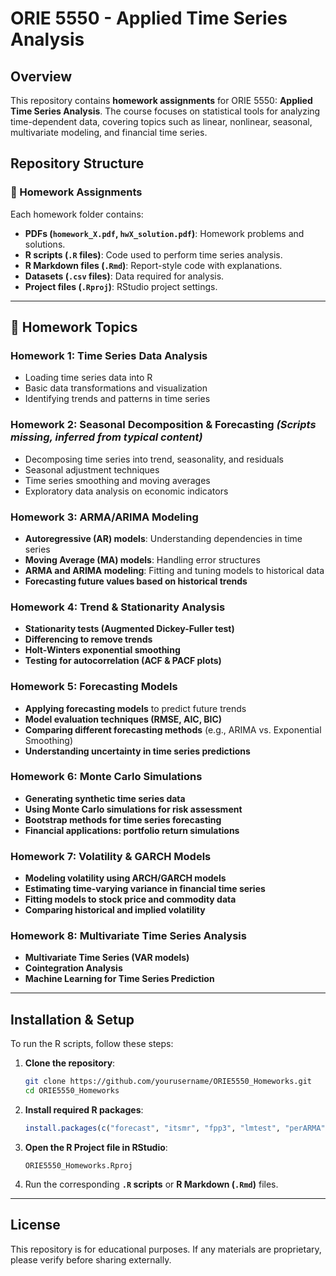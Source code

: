 # ORIE 5550 - Applied Time Series Analysis

## Overview
This repository contains **homework assignments** for ORIE 5550: **Applied Time Series Analysis**. The course focuses on statistical tools for analyzing time-dependent data, covering topics such as linear, nonlinear, seasonal, multivariate modeling, and financial time series.

## Repository Structure

### 📂 Homework Assignments
Each homework folder contains:
- **PDFs (`homework_X.pdf`, `hwX_solution.pdf`)**: Homework problems and solutions.
- **R scripts (`.R` files)**: Code used to perform time series analysis.
- **R Markdown files (`.Rmd`)**: Report-style code with explanations.
- **Datasets (`.csv` files)**: Data required for analysis.
- **Project files (`.Rproj`)**: RStudio project settings.

---

## 📌 Homework Topics

### **Homework 1: Time Series Data Analysis**
- Loading time series data into R
- Basic data transformations and visualization
- Identifying trends and patterns in time series

### **Homework 2: Seasonal Decomposition & Forecasting** *(Scripts missing, inferred from typical content)*
- Decomposing time series into trend, seasonality, and residuals
- Seasonal adjustment techniques
- Time series smoothing and moving averages
- Exploratory data analysis on economic indicators

### **Homework 3: ARMA/ARIMA Modeling**
- **Autoregressive (AR) models**: Understanding dependencies in time series
- **Moving Average (MA) models**: Handling error structures
- **ARMA and ARIMA modeling**: Fitting and tuning models to historical data
- **Forecasting future values based on historical trends**

### **Homework 4: Trend & Stationarity Analysis**
- **Stationarity tests (Augmented Dickey-Fuller test)**
- **Differencing to remove trends**
- **Holt-Winters exponential smoothing**
- **Testing for autocorrelation (ACF & PACF plots)**

### **Homework 5: Forecasting Models**
- **Applying forecasting models** to predict future trends
- **Model evaluation techniques (RMSE, AIC, BIC)**
- **Comparing different forecasting methods** (e.g., ARIMA vs. Exponential Smoothing)
- **Understanding uncertainty in time series predictions**

### **Homework 6: Monte Carlo Simulations**
- **Generating synthetic time series data**
- **Using Monte Carlo simulations for risk assessment**
- **Bootstrap methods for time series forecasting**
- **Financial applications: portfolio return simulations**

### **Homework 7: Volatility & GARCH Models**
- **Modeling volatility using ARCH/GARCH models**
- **Estimating time-varying variance in financial time series**
- **Fitting models to stock price and commodity data**
- **Comparing historical and implied volatility**

### **Homework 8: Multivariate Time Series Analysis**
- **Multivariate Time Series (VAR models)**
- **Cointegration Analysis**
- **Machine Learning for Time Series Prediction**

---

## Installation & Setup
To run the R scripts, follow these steps:

1. **Clone the repository**:
   ```sh
   git clone https://github.com/yourusername/ORIE5550_Homeworks.git
   cd ORIE5550_Homeworks
   ```

2. **Install required R packages**:
   ```r
   install.packages(c("forecast", "itsmr", "fpp3", "lmtest", "perARMA"))
   ```

3. **Open the R Project file in RStudio**:
   ```
   ORIE5550_Homeworks.Rproj
   ```

4. Run the corresponding **`.R` scripts** or **R Markdown (`.Rmd`)** files.

---

## License
This repository is for educational purposes. If any materials are proprietary, please verify before sharing externally.

